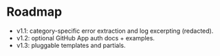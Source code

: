 # Roadmap

- v1.1: category-specific error extraction and log excerpting (redacted).
- v1.2: optional GitHub App auth docs + examples.
- v1.3: pluggable templates and partials.
